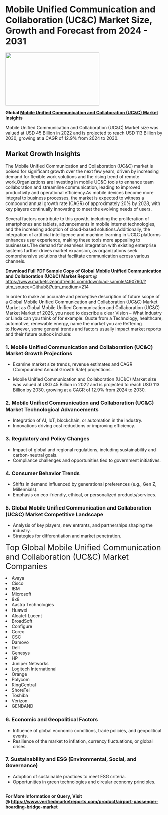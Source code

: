 <H1>Mobile Unified Communication and Collaboration (UC&C) Market Size, Growth and Forecast from 2024 - 2031</H1><img class="aligncenter size-medium wp-image-584254" src="https://thirdeyenews.in/wp-content/uploads/2024/09/Global-Market-Research-300x168.jpeg" alt="" width="300" height="168" /><p><strong>Global&nbsp;<a href="https://www.marketsizeandtrends.com/download-sample/490760/?utm_source=Github8j?utm_medium=214">Mobile Unified Communication and Collaboration (UC&C) Market</a> Insights</strong></p><p>Mobile Unified Communication and Collaboration (UC&C) Market size was valued at USD 45 Billion in 2022 and is projected to reach USD 113 Billion by 2030, growing at a CAGR of 12.9% from 2024 to 2030.</p><p><h2>Market Growth Insights</h2> <p>The Mobile Unified Communication and Collaboration (UC&C) market is poised for significant growth over the next few years, driven by increasing demand for flexible work solutions and the rising trend of remote work.Organizations are investing in mobile UC&C tools to enhance team collaboration and streamline communication, leading to improved productivity and operational efficiency.As mobile devices become more integral to business processes, the market is expected to witness a compound annual growth rate (CAGR) of approximately 20% by 2028, with key players continually innovating to meet the evolving needs of users.</p> <p>Several factors contribute to this growth, including the proliferation of smartphones and tablets, advancements in mobile internet technologies, and the increasing adoption of cloud-based solutions.Additionally, the integration of artificial intelligence and machine learning in UC&C platforms enhances user experience, making these tools more appealing to businesses.The demand for seamless integration with existing enterprise systems further drives market expansion, as organizations seek comprehensive solutions that facilitate communication across various channels.</p> <p><span class=""><strong>Download Full PDF Sample Copy of Global Mobile Unified Communication and Collaboration (UC&C) Market Report</strong> @ <a href="https://www.marketsizeandtrends.com/download-sample/490760/?utm_source=Github8j?utm_medium=214" target="_blank">https://www.marketsizeandtrends.com/download-sample/490760/?utm_source=Github8j?utm_medium=214</a></span></p><p>In order to make an accurate and perceptive description of future scope of a Global&nbsp;Mobile Unified Communication and Collaboration (UC&C) Market Market as Global&nbsp;Mobile Unified Communication and Collaboration (UC&C) Market Market of 2025, you need to describe a clear Vision &ndash; What Industry or Linda can you think of for example: Quote from a Technology, healthcare, automotive, renewable energy, name the market you are Reffering to.However, some general trends and factors usually impact market reports and their future outlook include:</p><h3>1.&nbsp;<strong>Mobile Unified Communication and Collaboration (UC&C) Market Growth Projections</strong></h3><ul><li>Examine market size trends, revenue estimates and CAGR (Compounded Annual Growth Rate) projections.</li><li><p>Mobile Unified Communication and Collaboration (UC&C) Market size was valued at USD 45 Billion in 2022 and is projected to reach USD 113 Billion by 2030, growing at a CAGR of 12.9% from 2024 to 2030.</p></li></ul><h3>2.&nbsp;<strong>Mobile Unified Communication and Collaboration (UC&C) Market Technological Advancements</strong></h3><ul><li>Integration of AI, IoT, blockchain, or automation in the industry.</li><li>Innovations driving cost reductions or improving efficiency.</li></ul><h3>3.&nbsp;<strong>Regulatory and Policy Changes</strong></h3><ul><li>Impact of global and regional regulations, including sustainability and carbon-neutral goals.</li><li>Compliance challenges and opportunities tied to government initiatives.</li></ul><h3>4.&nbsp;<strong>Consumer Behavior Trends</strong></h3><ul><li>Shifts in demand influenced by generational preferences (e.g., Gen Z, Millennials).</li><li>Emphasis on eco-friendly, ethical, or personalized products/services.</li></ul><h3>5.&nbsp;<strong>Global Mobile Unified Communication and Collaboration (UC&C) Market Competitive Landscape</strong></h3><ul><li>Analysis of key players, new entrants, and partnerships shaping the industry.</li><li>Strategies for differentiation and market penetration.</li></ul><p data-pm-slice="1 1 []"><span style="color: inherit; font-family: inherit; font-size: 25px;">Top Global Mobile Unified Communication and Collaboration (UC&C) Market Companies</span></p><div class="" data-test-id=""><p><li>Avaya</li><li> Cisco</li><li> IBM</li><li> Microsoft</li><li> 8x8</li><li> Aastra Technologies</li><li> Huawei</li><li> Alcatel-Lucent</li><li> BroadSoft</li><li> Configure</li><li> Corex</li><li> CSC</li><li> Damovo</li><li> Dell</li><li> Genesys</li><li> HP</li><li> Juniper Networks</li><li> Logitech International</li><li> Orange</li><li> Polycom</li><li> RingCentral</li><li> ShoreTel</li><li> Toshiba</li><li> Verizon</li><li> GENBAND</li></p></div><h3>6.&nbsp;<strong>Economic and Geopolitical Factors</strong></h3><ul><li>Influence of global economic conditions, trade policies, and geopolitical events.</li><li>Resilience of the market to inflation, currency fluctuations, or global crises.</li></ul><h3>7.&nbsp;<strong>Sustainability and ESG (Environmental, Social, and Governance)</strong></h3><ul><li>Adoption of sustainable practices to meet ESG criteria.</li><li>Opportunities in green technologies and circular economy principles.</li></ul><h2><strong style="font-size: 14px;">For More Information or Query, Visit @&nbsp;</strong><a style="background-color: #ffffff; font-size: 14px;" href="https://www.marketsizeandtrends.com/report/mobile-unified-communication-and-collaboration-ucc-market/" target="_blank">https://www.verifiedmarketreports.com/product/airport-passenger-boarding-bridge-market</a></h2>